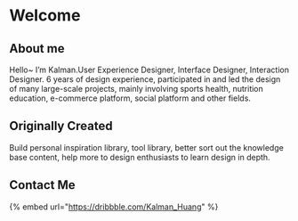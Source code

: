 # Welcome

## About me

Hello\~ I’m Kalman.User Experience Designer, Interface Designer, Interaction Designer. 6 years of design experience, participated in and led the design of many large-scale projects, mainly involving sports health, nutrition education, e-commerce platform, social platform and other fields.

## Originally Created

Build personal inspiration library, tool library, better sort out the knowledge base content, help more to design enthusiasts to learn design in depth.

## Contact Me

{% embed url="https://dribbble.com/Kalman_Huang" %}
